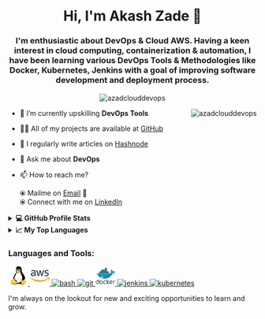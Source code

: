 <h1 align="center">Hi, I'm Akash Zade 👋</h1>
<h3 align="center">I'm enthusiastic about DevOps & Cloud AWS. Having a keen interest in cloud computing, containerization & automation, I have been learning various DevOps Tools & Methodologies like Docker, Kubernetes, Jenkins with a goal of improving software development and deployment process.</h3>

<p align="center"><img align="center" src="https://github-readme-streak-stats.herokuapp.com/?user=azadclouddevops&" alt="azadclouddevops" /></p>

<img align="right" src="https://komarev.com/ghpvc/?username=azadclouddevOps&label=Profile%20views&color=0e75b6&style=flat" alt="azadclouddevops" />

- 🌱 I’m currently upskilling **DevOps Tools**

- 👨‍💻 All of my projects are available at [GitHub](https://github.com/AzadCloudDevOps)

- 📝 I regularly write articles on [Hashnode](https://akash-zade.hashnode.dev/)

- 💬 Ask me about **DevOps**

- 📫 How to reach me?

  ⦿ Mailme on [Email](mailto:zakash9422@gmail.com) 💌 <br> ⦿ Connect with me on [LinkedIn](https://www.linkedin.com/in/akash-zade/) <br>

<details>
<summary><b>💻 GitHub Profile Stats</b></summary>
<p align="left"> <img src="https://github-readme-stats.vercel.app/api?username=azadclouddevops&show_icons=true&locale=en" alt="azadclouddevops" />
</details>

<details>
<summary><b>📈 My Top Languages</b></summary>
<p align="left"> <img align="center" src="https://github-readme-stats.vercel.app/api/top-langs?username=azadclouddevops&show_icons=true&locale=en&layout=compact" alt="azadclouddevops" /></p>
</details>

<h3 align="left">Languages and Tools:</h3>
<p align="left"> 
<a href="https://www.linux.org/" target="_blank" rel="noreferrer"> <img src="https://raw.githubusercontent.com/devicons/devicon/master/icons/linux/linux-original.svg" alt="linux" width="40" height="40"/> </a> <a href="https://aws.amazon.com" target="_blank" rel="noreferrer"> <img src="https://raw.githubusercontent.com/devicons/devicon/master/icons/amazonwebservices/amazonwebservices-original-wordmark.svg" alt="aws" width="40" height="40"/> </a> <a href="https://www.gnu.org/software/bash/" target="_blank" rel="noreferrer"> <img src="https://www.vectorlogo.zone/logos/gnu_bash/gnu_bash-icon.svg" alt="bash" width="40" height="40"/> </a> <a href="https://git-scm.com/" target="_blank" rel="noreferrer"> <img src="https://www.vectorlogo.zone/logos/git-scm/git-scm-icon.svg" alt="git" width="40" height="40"/> </a> <a href="https://www.docker.com/" target="_blank" rel="noreferrer"> <img src="https://raw.githubusercontent.com/devicons/devicon/master/icons/docker/docker-original-wordmark.svg" alt="docker" width="40" height="40"/> </a> </a> <a href="https://www.jenkins.io" target="_blank" rel="noreferrer"> <img src="https://www.vectorlogo.zone/logos/jenkins/jenkins-icon.svg" alt="jenkins" width="40" height="40"/> </a> <a href="https://kubernetes.io" target="_blank" rel="noreferrer"> <img src="https://www.vectorlogo.zone/logos/kubernetes/kubernetes-icon.svg" alt="kubernetes" width="40" height="40"/> </a> 
</p>

I'm always on the lookout for new and exciting opportunities to learn and grow.

